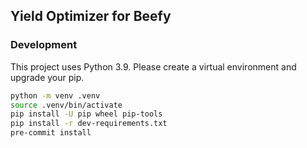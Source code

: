 ## Yield Optimizer for Beefy

### Development
This project uses Python 3.9. Please create a virtual environment and upgrade your pip.
```bash
python -m venv .venv
source .venv/bin/activate
pip install -U pip wheel pip-tools
pip install -r dev-requirements.txt
pre-commit install
```
